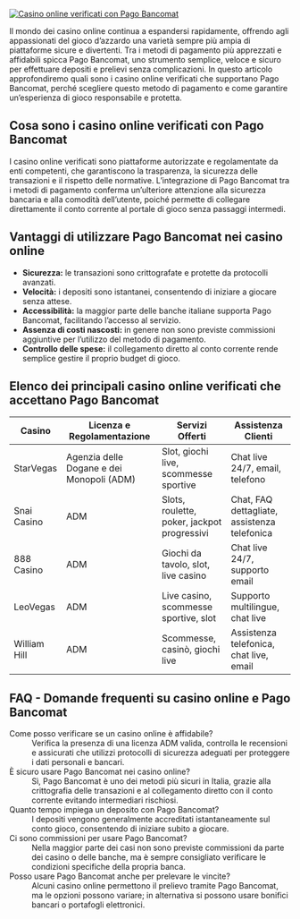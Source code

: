 [![Casino online verificati con Pago Bancomat](https://123-caf.pages.dev/gitsignup.png)](https://vrmoo.ru/Bt82HjjY)

<p>Il mondo dei casino online continua a espandersi rapidamente, offrendo agli appassionati del gioco d’azzardo una varietà sempre più ampia di piattaforme sicure e divertenti. Tra i metodi di pagamento più apprezzati e affidabili spicca Pago Bancomat, uno strumento semplice, veloce e sicuro per effettuare depositi e prelievi senza complicazioni. In questo articolo approfondiremo quali sono i casino online verificati che supportano Pago Bancomat, perché scegliere questo metodo di pagamento e come garantire un’esperienza di gioco responsabile e protetta.</p>  <h2>Cosa sono i casino online verificati con Pago Bancomat</h2> <p>I casino online verificati sono piattaforme autorizzate e regolamentate da enti competenti, che garantiscono la trasparenza, la sicurezza delle transazioni e il rispetto delle normative. L’integrazione di Pago Bancomat tra i metodi di pagamento conferma un’ulteriore attenzione alla sicurezza bancaria e alla comodità dell’utente, poiché permette di collegare direttamente il conto corrente al portale di gioco senza passaggi intermedi.</p>  <h2>Vantaggi di utilizzare Pago Bancomat nei casino online</h2> <ul>   <li><strong>Sicurezza:</strong> le transazioni sono crittografate e protette da protocolli avanzati.</li>   <li><strong>Velocità:</strong> i depositi sono istantanei, consentendo di iniziare a giocare senza attese.</li>   <li><strong>Accessibilità:</strong> la maggior parte delle banche italiane supporta Pago Bancomat, facilitando l’accesso al servizio.</li>   <li><strong>Assenza di costi nascosti:</strong> in genere non sono previste commissioni aggiuntive per l’utilizzo del metodo di pagamento.</li>   <li><strong>Controllo delle spese:</strong> il collegamento diretto al conto corrente rende semplice gestire il proprio budget di gioco.</li> </ul>  <h2>Elenco dei principali casino online verificati che accettano Pago Bancomat</h2> <table>   <thead>     <tr>       <th>Casino</th>       <th>Licenza e Regolamentazione</th>       <th>Servizi Offerti</th>       <th>Assistenza Clienti</th>     </tr>   </thead>   <tbody>     <tr>       <td>StarVegas</td>       <td>Agenzia delle Dogane e dei Monopoli (ADM)</td>       <td>Slot, giochi live, scommesse sportive</td>       <td>Chat live 24/7, email, telefono</td>     </tr>     <tr>       <td>Snai Casino</td>       <td>ADM</td>       <td>Slots, roulette, poker, jackpot progressivi</td>       <td>Chat, FAQ dettagliate, assistenza telefonica</td>     </tr>     <tr>       <td>888 Casino</td>       <td>ADM</td>       <td>Giochi da tavolo, slot, live casino</td>       <td>Chat live 24/7, supporto email</td>     </tr>     <tr>       <td>LeoVegas</td>       <td>ADM</td>       <td>Live casino, scommesse sportive, slot</td>       <td>Supporto multilingue, chat live</td>     </tr>     <tr>       <td>William Hill</td>       <td>ADM</td>       <td>Scommesse, casinò, giochi live</td>       <td>Assistenza telefonica, chat live, email</td>     </tr>   </tbody> </table>  <h2>FAQ - Domande frequenti su casino online e Pago Bancomat</h2> <dl>   <dt>Come posso verificare se un casino online è affidabile?</dt>   <dd>Verifica la presenza di una licenza ADM valida, controlla le recensioni e assicurati che utilizzi protocolli di sicurezza adeguati per proteggere i dati personali e bancari.</dd>      <dt>È sicuro usare Pago Bancomat nei casino online?</dt>   <dd>Sì, Pago Bancomat è uno dei metodi più sicuri in Italia, grazie alla crittografia delle transazioni e al collegamento diretto con il conto corrente evitando intermediari rischiosi.</dd>      <dt>Quanto tempo impiega un deposito con Pago Bancomat?</dt>   <dd>I depositi vengono generalmente accreditati istantaneamente sul conto gioco, consentendo di iniziare subito a giocare.</dd>      <dt>Ci sono commissioni per usare Pago Bancomat?</dt>   <dd>Nella maggior parte dei casi non sono previste commissioni da parte dei casino o delle banche, ma è sempre consigliato verificare le condizioni specifiche della propria banca.</dd>      <dt>Posso usare Pago Bancomat anche per prelevare le vincite?</dt>   <dd>Alcuni casino online permettono il prelievo tramite Pago Bancomat, ma le opzioni possono variare; in alternativa si possono usare bonifici bancari o portafogli elettronici.</dd> </dl>